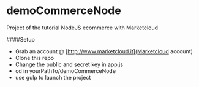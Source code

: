 # demoCommerceNode
Project of the tutorial NodeJS ecommerce with Marketcloud

####Setup
* Grab an account @ [http://www.marketcloud.it](Marketcloud account)
* Clone this repo
* Change the public and secret key in app.js
* cd in yourPathTo/demoCommerceNode
* use gulp to launch the project
